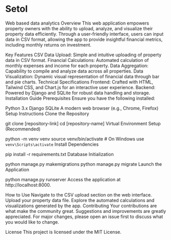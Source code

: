 # Setol
Web based data analytics
Overview
This web application empowers property owners with the ability to upload, analyze, and visualize their property data efficiently. Through a user-friendly interface, users can input data in CSV format, allowing the app to provide insightful financial metrics, including monthly returns on investment.

Key Features
CSV Data Upload: Simple and intuitive uploading of property data in CSV format.
Financial Calculations: Automated calculation of monthly expenses and income for each property.
Data Aggregation: Capability to compile and analyze data across all properties.
Data Visualization: Dynamic visual representation of financial data through bar and pie charts.
Technical Specifications
Frontend: Crafted with HTML, Tailwind CSS, and Chart.js for an interactive user experience.
Backend: Powered by Django and SQLite for robust data handling and storage.
Installation Guide
Prerequisites
Ensure you have the following installed:

Python 3.x
Django
SQLite
A modern web browser (e.g., Chrome, Firefox)
Setup Instructions
Clone the Repository

git clone [repository-link]
cd [repository-name]
Virtual Environment Setup (Recommended)

python -m venv venv
source venv/bin/activate  # On Windows use `venv\Scripts\activate`
Install Dependencies

pip install -r requirements.txt
Database Initialization

python manage.py makemigrations
python manage.py migrate
Launch the Application

python manage.py runserver
Access the application at http://localhost:8000.

How to Use
Navigate to the CSV upload section on the web interface.
Upload your property data file.
Explore the automated calculations and visualizations generated by the app.
Contributing
Your contributions are what make the community great. Suggestions and improvements are greatly appreciated. For major changes, please open an issue first to discuss what you would like to change.

License
This project is licensed under the MIT License.
